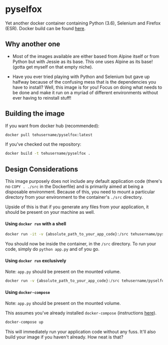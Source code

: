 # pyselfox

Yet another docker container containing Python (3.6), Selenium and Firefox (ESR). Docker build can be found [here](https://hub.docker.com/r/tehusername/pyselfox/).

## Why another one

* Most of the images available are either based from Alpine itself or from Python but with Jessie as its base. This one uses Alpine as its base! (gotta get myself on that empty niche).

* Have you ever tried playing with Python and Selenium but gave up halfway because of the confusing mess that is the dependencies you have to install? Well, this image is for you! Focus on doing what needs to be done and make it run on a myriad of different environments without ever having to reinstall stuff!

## Building the image

If you want from docker hub (recommended):

```bash
docker pull tehusername/pyselfox:latest
```

If you've checked out the repository:

```bash
docker build -t tehusername/pyselfox .
```

## Design Considerations

This image purposely does not include any default application code (there's no `COPY . ./src` in the Dockerfile) and is primarily aimed at being a disposable environment. Because of this, you need to mount a particular directory from your environment to the container's `./src` directory.

Upside of this is that if you generate any files from your application, it should be present on your machine as well.

#### Using `docker run` with a shell

```bash
docker run -it -v {absolute_path_to_your_app_code}:/src tehusername/pyselfox /bin/sh
```

You should now be inside the container, in the `/src` directory. To run your code, simply do `python app.py` and of you go.

#### Using `docker run` exclusively

Note: `app.py` should be present on the mounted volume.

```bash
docker run -v {absolute_path_to_your_app_code}:/src tehusername/pyselfox
```

#### Using `docker-compose`

Note: `app.py` should be present on the mounted volume.

This assumes you've already installed `docker-compose` (instructions [here](https://docs.docker.com/compose/install/)).

```bash
docker-compose up
```

This will immediately run your application code without any fuss. It'll also build your image if you haven't already. How neat is that?
